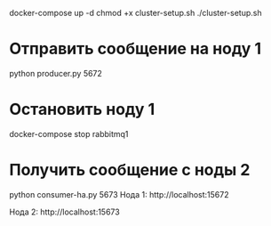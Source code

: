 docker-compose up -d
chmod +x cluster-setup.sh
./cluster-setup.sh
# Отправить сообщение на ноду 1
python producer.py 5672

# Остановить ноду 1
docker-compose stop rabbitmq1

# Получить сообщение с ноды 2
python consumer-ha.py 5673
Нода 1: http://localhost:15672

Нода 2: http://localhost:15673
